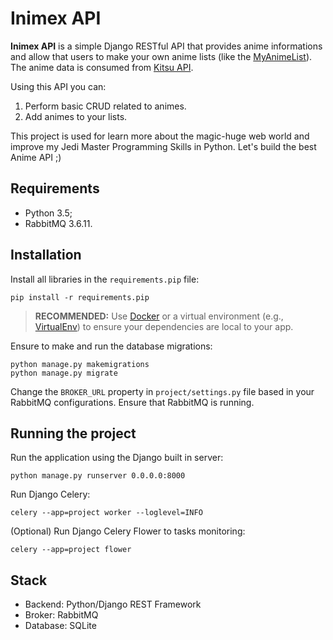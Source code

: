 # Inimex API

**Inimex API** is a simple Django RESTful API that provides anime informations and allow that users to make your own anime lists (like the [MyAnimeList](https://myanimelist.net/)). The anime data is consumed from [Kitsu API](https://kitsu.io/).

Using this API you can:
1. Perform basic CRUD related to animes.
2. Add animes to your lists.

This project is used for learn more about the magic-huge web world and improve my Jedi Master Programming Skills in Python. Let's build the best Anime API ;)

## Requirements
- Python 3.5;
- RabbitMQ 3.6.11.

## Installation
Install all libraries in the `requirements.pip` file:

```
pip install -r requirements.pip
```

> **RECOMMENDED:** Use [Docker](https://www.docker.com/) or a virtual environment (e.g., [VirtualEnv](https://virtualenv.pypa.io/)) to ensure your dependencies are local to your app.

Ensure to make and run the database migrations:

```
python manage.py makemigrations
python manage.py migrate
```

Change the `BROKER_URL` property in `project/settings.py` file based in your RabbitMQ configurations.
Ensure that RabbitMQ is running.

## Running the project
Run the application using the Django built in server:

```
python manage.py runserver 0.0.0.0:8000
```

Run Django Celery:

```
celery --app=project worker --loglevel=INFO
```

(Optional) Run Django Celery Flower to tasks monitoring:

```
celery --app=project flower
```

## Stack
- Backend: Python/Django REST Framework
- Broker: RabbitMQ
- Database: SQLite
